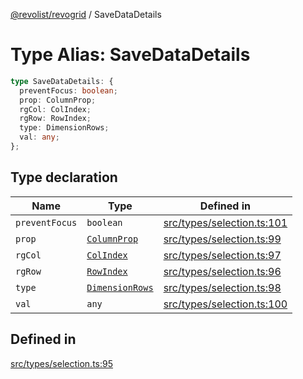 [@revolist/revogrid](README.md) / SaveDataDetails

# Type Alias: SaveDataDetails

```ts
type SaveDataDetails: {
  preventFocus: boolean;
  prop: ColumnProp;
  rgCol: ColIndex;
  rgRow: RowIndex;
  type: DimensionRows;
  val: any;
};
```

## Type declaration

| Name | Type | Defined in |
| ------ | ------ | ------ |
| `preventFocus` | `boolean` | [src/types/selection.ts:101](https://github.com/revolist/revogrid/blob/7441a116e7c14801fe05f009e2206ea7b70630f5/src/types/selection.ts#L101) |
| `prop` | [`ColumnProp`](TypeAlias.ColumnProp.md) | [src/types/selection.ts:99](https://github.com/revolist/revogrid/blob/7441a116e7c14801fe05f009e2206ea7b70630f5/src/types/selection.ts#L99) |
| `rgCol` | [`ColIndex`](TypeAlias.ColIndex.md) | [src/types/selection.ts:97](https://github.com/revolist/revogrid/blob/7441a116e7c14801fe05f009e2206ea7b70630f5/src/types/selection.ts#L97) |
| `rgRow` | [`RowIndex`](TypeAlias.RowIndex.md) | [src/types/selection.ts:96](https://github.com/revolist/revogrid/blob/7441a116e7c14801fe05f009e2206ea7b70630f5/src/types/selection.ts#L96) |
| `type` | [`DimensionRows`](TypeAlias.DimensionRows.md) | [src/types/selection.ts:98](https://github.com/revolist/revogrid/blob/7441a116e7c14801fe05f009e2206ea7b70630f5/src/types/selection.ts#L98) |
| `val` | `any` | [src/types/selection.ts:100](https://github.com/revolist/revogrid/blob/7441a116e7c14801fe05f009e2206ea7b70630f5/src/types/selection.ts#L100) |

## Defined in

[src/types/selection.ts:95](https://github.com/revolist/revogrid/blob/7441a116e7c14801fe05f009e2206ea7b70630f5/src/types/selection.ts#L95)
